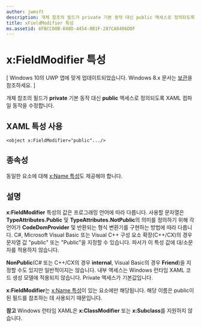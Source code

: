 ```yaml
---
author: jwmsft
description: 개체 참조의 필드가 private 기본 동작 대신 public 액세스로 정의되도록 XAML 컴파일 동작을 수정합니다.
title: xFieldModifier 특성
ms.assetid: 6FBCC00B-848D-4454-8B1F-287CA8406DDF
---
```


# x&#58;FieldModifier 특성

\[ Windows 10의 UWP 앱에 맞게 업데이트되었습니다. Windows 8.x 문서는 [보관](http://go.microsoft.com/fwlink/p/?linkid=619132)을 참조하세요. \]

개체 참조의 필드가 **private** 기본 동작 대신 **public** 액세스로 정의되도록 XAML 컴파일 동작을 수정합니다.

## XAML 특성 사용

``` syntax
<object x:FieldModifier="public".../>
```

## 종속성

동일한 요소에 대해 [x:Name 특성](x-name-attribute.md)도 제공해야 합니다.

## 설명

**x:FieldModifier** 특성의 값은 프로그래밍 언어에 따라 다릅니다. 사용할 문자열은 **TypeAttributes.Public** 및 **TypeAttributes.NotPublic**의 의미를 정의하기 위해 각 언어가 **CodeDomProvider** 및 반환되는 형식 변환기를 구현하는 방법에 따라 다릅니다. C#, Microsoft Visual Basic 또는 Visual C++ 구성 요소 확장(C++/CX)의 경우 문자열 값 "public" 또는 "Public"을 지정할 수 있습니다. 파서가 이 특성 값에 대/소문자를 적용하지 않습니다.

**NonPublic**(C# 또는 C++/CX의 경우 **internal**, Visual Basic의 경우 **Friend**)을 지정할 수도 있지만 일반적이지는 않습니다. 내부 액세스는 Windows 런타임 XAML 코드 생성 모델에 적용되지 않습니다. Private 액세스가 기본값입니다.

**x:FieldModifier**는 [x:Name 특성](x-name-attribute.md)이 있는 요소에만 해당됩니다. 해당 이름은 public이 된 필드를 참조하는 데 사용되기 때문입니다.

**참고** Windows 런타임 XAML은 **x:ClassModifier** 또는 **x:Subclass**를 지원하지 않습니다.



<!--HONumber=May16_HO2-->


